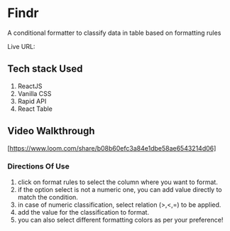 # Findr

A conditional formatter to classify data in table based on formatting rules

Live URL: 

## Tech stack Used

1. ReactJS
1. Vanilla CSS
1. Rapid API
1. React Table

## Video Walkthrough

[https://www.loom.com/share/b08b60efc3a84e1dbe58ae6543214d06]

### Directions Of Use

1. click on format rules to select the column where you want to format.
1. if the option select is not a numeric one, you can add value directly to match the condition.
1. in case of numeric classification, select relation (>,<,=) to be applied.
1. add the value for the classification to format.
1. you can also select different formatting colors as per your preference!